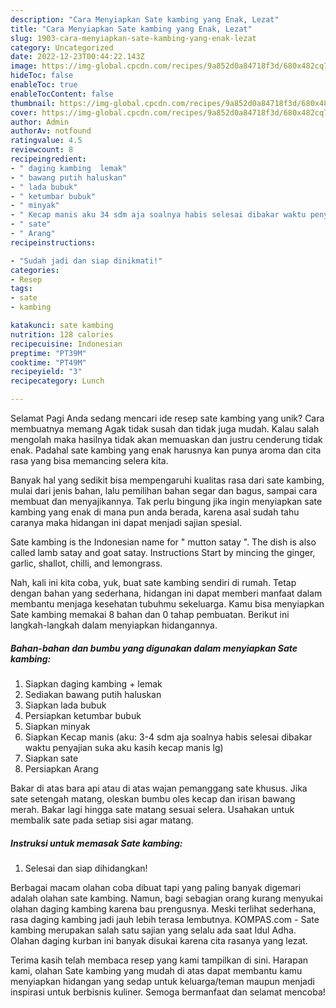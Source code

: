 ```yaml
---
description: "Cara Menyiapkan Sate kambing yang Enak, Lezat"
title: "Cara Menyiapkan Sate kambing yang Enak, Lezat"
slug: 1903-cara-menyiapkan-sate-kambing-yang-enak-lezat
category: Uncategorized
date: 2022-12-23T00:44:22.143Z
image: https://img-global.cpcdn.com/recipes/9a852d0a84718f3d/680x482cq70/sate-kambing-foto-resep-utama.jpg
hideToc: false
enableToc: true
enableTocContent: false
thumbnail: https://img-global.cpcdn.com/recipes/9a852d0a84718f3d/680x482cq70/sate-kambing-foto-resep-utama.jpg
cover: https://img-global.cpcdn.com/recipes/9a852d0a84718f3d/680x482cq70/sate-kambing-foto-resep-utama.jpg
author: Admin
authorAv: notfound
ratingvalue: 4.5
reviewcount: 8
recipeingredient:
- " daging kambing  lemak"
- " bawang putih haluskan"
- " lada bubuk"
- " ketumbar bubuk"
- " minyak"
- " Kecap manis aku 34 sdm aja soalnya habis selesai dibakar waktu penyajian suka aku kasih kecap manis lg"
- " sate"
- " Arang"
recipeinstructions:

- "Sudah jadi dan siap dinikmati!"
categories:
- Resep
tags:
- sate
- kambing

katakunci: sate kambing 
nutrition: 128 calories
recipecuisine: Indonesian
preptime: "PT39M"
cooktime: "PT49M"
recipeyield: "3"
recipecategory: Lunch

---
```



Selamat Pagi Anda sedang mencari ide resep sate kambing yang unik? Cara membuatnya memang Agak tidak susah dan tidak juga mudah. Kalau salah mengolah maka hasilnya tidak akan memuaskan dan justru cenderung tidak enak. Padahal sate kambing yang enak harusnya kan punya aroma dan cita rasa yang bisa memancing selera kita.


Banyak hal yang sedikit bisa mempengaruhi kualitas rasa dari sate kambing, mulai dari jenis bahan, lalu pemilihan bahan segar dan bagus, sampai cara membuat dan menyajikannya. Tak perlu bingung jika ingin menyiapkan sate kambing yang enak di mana pun anda berada, karena asal sudah tahu caranya maka hidangan ini dapat menjadi sajian spesial.

Sate kambing is the Indonesian name for &#34; mutton satay &#34;. The dish is also called lamb satay and goat satay. Instructions Start by mincing the ginger, garlic, shallot, chilli, and lemongrass.


Nah, kali ini kita coba, yuk, buat sate kambing sendiri di rumah. Tetap dengan bahan yang sederhana, hidangan ini dapat memberi manfaat dalam membantu menjaga kesehatan tubuhmu sekeluarga. Kamu bisa menyiapkan Sate kambing memakai 8 bahan dan 0 tahap pembuatan. Berikut ini langkah-langkah dalam menyiapkan hidangannya.

<!--inarticleads1-->

##### Bahan-bahan dan bumbu yang digunakan dalam menyiapkan Sate kambing:

1. Siapkan  daging kambing + lemak
1. Sediakan  bawang putih haluskan
1. Siapkan  lada bubuk
1. Persiapkan  ketumbar bubuk
1. Siapkan  minyak
1. Siapkan  Kecap manis (aku: 3-4 sdm aja soalnya habis selesai dibakar waktu penyajian suka aku kasih kecap manis lg)
1. Siapkan  sate
1. Persiapkan  Arang


Bakar di atas bara api atau di atas wajan pemanggang sate khusus. Jika sate setengah matang, oleskan bumbu oles kecap dan irisan bawang merah. Bakar lagi hingga sate matang sesuai selera. Usahakan untuk membalik sate pada setiap sisi agar matang. 

<!--inarticleads2-->

##### Instruksi untuk memasak Sate kambing:


1. Selesai dan siap dihidangkan!

Berbagai macam olahan coba dibuat tapi yang paling banyak digemari adalah olahan sate kambing. Namun, bagi sebagian orang kurang menyukai olahan daging kambing karena bau prengusnya. Meski terlihat sederhana, rasa daging kambing jadi jauh lebih terasa lembutnya. KOMPAS.com - Sate kambing merupakan salah satu sajian yang selalu ada saat Idul Adha. Olahan daging kurban ini banyak disukai karena cita rasanya yang lezat. 

Terima kasih telah membaca resep yang kami tampilkan di sini. Harapan kami, olahan Sate kambing yang mudah di atas dapat membantu kamu menyiapkan hidangan yang sedap untuk keluarga/teman maupun menjadi inspirasi untuk berbisnis kuliner. Semoga bermanfaat dan selamat mencoba!
